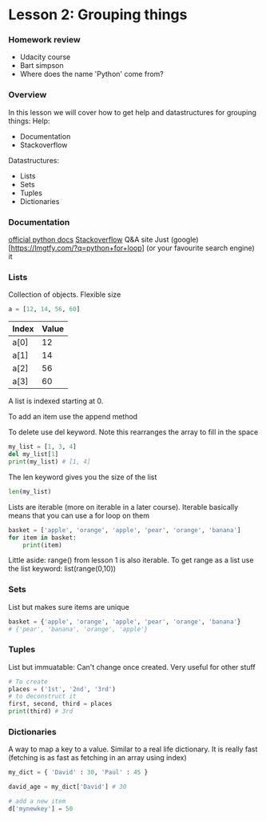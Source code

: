 # Lesson 2: Grouping things

### Homework review
- Udacity course
- Bart simpson
- Where does the name 'Python' come from?

### Overview
In this lesson we will cover how to get help and datastructures for grouping things:
Help:
- Documentation
- Stackoverflow

Datastructures:
- Lists  
- Sets  
- Tuples  
- Dictionaries

### Documentation
[official python docs](https://docs.python.org/3/tutorial/index.html)
[Stackoverflow](https://stackoverflow.com/questions/tagged/python) Q&A site
Just (google)[https://lmgtfy.com/?q=python+for+loop] (or your favourite search engine) it 

### Lists
Collection of objects. Flexible size

```python
a = [12, 14, 56, 60]
```

Index | Value
--- | ---
a[0] | 12
a[1] | 14
a[2] | 56
a[3] | 60

A list is indexed starting at 0.

To add an item use the append method

To delete use del keyword. Note this rearranges the array to fill in the space

```python
my_list = [1, 3, 4]
del my_list[1]
print(my_list) # [1, 4]
```

The len keyword gives you the size of the list
```python
len(my_list)
```

Lists are iterable (more on iterable in a later course). Iterable basically means that you can use a for loop on them
```python
basket = ['apple', 'orange', 'apple', 'pear', 'orange', 'banana']
for item in basket:
    print(item)
```

Little aside: range() from lesson 1 is also iterable. To get range as a list use the list keyword: list(range(0,10))

### Sets
List but makes sure items are unique

```python
basket = {'apple', 'orange', 'apple', 'pear', 'orange', 'banana'}
# {'pear', 'banana', 'orange', 'apple'}
```

### Tuples 
List but immuatable: Can't change once created. Very useful for other stuff


```python
# To create
places = ('1st', '2nd', '3rd')
# to deconstruct it
first, second, third = places
print(third) # 3rd
```


### Dictionaries
A way to map a key to a value. Similar to a real life dictionary.
It is really fast (fetching is as fast as fetching in an array using index)

```python
my_dict = { 'David' : 30, 'Paul' : 45 }

david_age = my_dict['David'] # 30

# add a new item
d['mynewkey'] = 50
```
